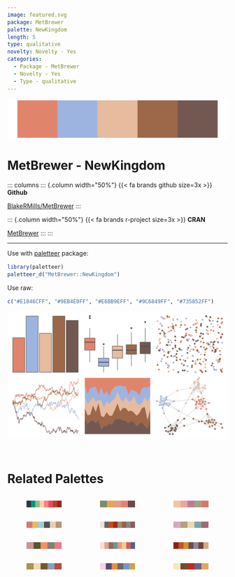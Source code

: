 ```yaml
---
image: featured.svg
package: MetBrewer
palette: NewKingdom
length: 5
type: qualitative
novelty: Novelty - Yes
categories:
  - Package - MetBrewer
  - Novelty - Yes
  - Type - qualitative
---
```


![](featured.svg)

# MetBrewer - NewKingdom 

::: columns
::: {.column width="50%"}
{{< fa brands github size=3x >}}
**Github**

[BlakeRMills/MetBrewer](https://github.com/BlakeRMills/MetBrewer)
:::

::: {.column width="50%"}
{{< fa brands r-project size=3x >}}
**CRAN**

[MetBrewer](https://CRAN.R-project.org/package=MetBrewer)
:::
:::

<hr> 

Use with [paletteer](https://emilhvitfeldt.github.io/paletteer/) package:

```r
library(paletteer)
paletteer_d("MetBrewer::NewKingdom")
```

Use raw:

```r
c("#E1846CFF", "#9EB4E0FF", "#E6BB9EFF", "#9C6849FF", "#735852FF")
``` 

![](examples.png) 

<br>

# Related Palettes

<div class="list" style="display: grid; grid-template-columns: auto auto auto;"> <figure class="figure">
<a href="../../awtools/a_palette/"> <img src="../../awtools/a_palette/featured.svg" style="width: 100%;" class="figure-img"></a>
</figure> <figure class="figure">
<a href="../../calecopal/dudleya/"> <img src="../../calecopal/dudleya/featured.svg" style="width: 100%;" class="figure-img"></a>
</figure> <figure class="figure">
<a href="../../lisa/JohnSingerSargent_2/"> <img src="../../lisa/JohnSingerSargent_2/featured.svg" style="width: 100%;" class="figure-img"></a>
</figure> <figure class="figure">
<a href="../../yarrr/decision/"> <img src="../../yarrr/decision/featured.svg" style="width: 100%;" class="figure-img"></a>
</figure> <figure class="figure">
<a href="../../Redmonder/qMSOOrRd/"> <img src="../../Redmonder/qMSOOrRd/featured.svg" style="width: 100%;" class="figure-img"></a>
</figure> <figure class="figure">
<a href="../../lisa/JeffKoons/"> <img src="../../lisa/JeffKoons/featured.svg" style="width: 100%;" class="figure-img"></a>
</figure> <figure class="figure">
<a href="../../severance/Jazz01/"> <img src="../../severance/Jazz01/featured.svg" style="width: 100%;" class="figure-img"></a>
</figure> <figure class="figure">
<a href="../../tvthemes/Day/"> <img src="../../tvthemes/Day/featured.svg" style="width: 100%;" class="figure-img"></a>
</figure> <figure class="figure">
<a href="../../NatParksPalettes/BryceCanyon/"> <img src="../../NatParksPalettes/BryceCanyon/featured.svg" style="width: 100%;" class="figure-img"></a>
</figure> <figure class="figure">
<a href="../../lisa/WinslowHomer/"> <img src="../../lisa/WinslowHomer/featured.svg" style="width: 100%;" class="figure-img"></a>
</figure> <figure class="figure">
<a href="../../nationalparkcolors/ChannelIslands/"> <img src="../../nationalparkcolors/ChannelIslands/featured.svg" style="width: 100%;" class="figure-img"></a>
</figure> <figure class="figure">
<a href="../../rtist/raphael/"> <img src="../../rtist/raphael/featured.svg" style="width: 100%;" class="figure-img"></a>
</figure> 
</div>
